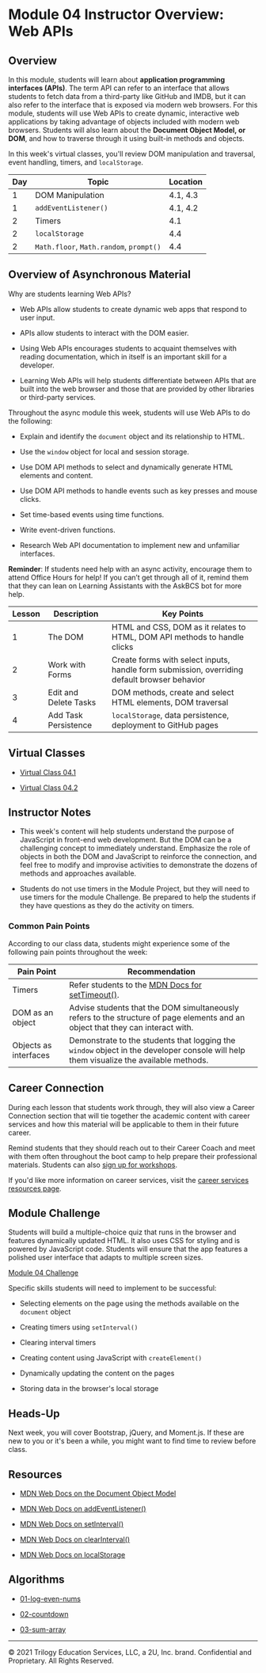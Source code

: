 # Module 04 Instructor Overview: Web APIs

## Overview

In this module, students will learn about **application programming interfaces (APIs)**. The term API can refer to an interface that allows students to fetch data from a third-party like GitHub and IMDB, but it can also refer to the interface that is exposed via modern web browsers. For this module, students will use Web APIs to create dynamic, interactive web applications by taking advantage of objects included with modern web browsers. Students will also learn about the **Document Object Model, or DOM**, and how to traverse through it using built-in methods and objects.

In this week's virtual classes, you'll review DOM manipulation and traversal, event handling, timers, and `localStorage`.

| Day | Topic                                   | Location |
| --- | --------------------------------------- | -------- |
| 1   | DOM Manipulation                        | 4.1, 4.3 |
| 1   | `addEventListener()`                    | 4.1, 4.2 |
| 2   | Timers                                  | 4.1      |
| 2   | `localStorage`                          | 4.4      |
| 2   | `Math.floor`, `Math.random`, `prompt()` | 4.4      |

## Overview of Asynchronous Material

Why are students learning Web APIs?

* Web APIs allow students to create dynamic web apps that respond to user input.

* APIs allow students to interact with the DOM easier.

* Using Web APIs encourages students to acquaint themselves with reading documentation, which in itself is an important skill for a developer.

* Learning Web APIs will help students differentiate between APIs that are built into the web browser and those that are provided by other libraries or third-party services.

Throughout the async module this week, students will use Web APIs to do the following:

* Explain and identify the `document` object and its relationship to HTML.

* Use the `window` object for local and session storage.

* Use DOM API methods to select and dynamically generate HTML elements and content.

* Use DOM API methods to handle events such as key presses and mouse clicks.

* Set time-based events using time functions.

* Write event-driven functions.

* Research Web API documentation to implement new and unfamiliar interfaces.

**Reminder**: If students need help with an async activity, encourage them to attend Office Hours for help! If you can’t get through all of it, remind them that they can lean on Learning Assistants with the AskBCS bot for more help.

| Lesson | Description           | Key Points                                                                                   |
| ------ | --------------------- | -------------------------------------------------------------------------------------------- |
| 1      | The DOM               | HTML and CSS, DOM as it relates to HTML, DOM API methods to handle clicks                    |
| 2      | Work with Forms       | Create forms with select inputs, handle form submission, overriding default browser behavior |
| 3      | Edit and Delete Tasks | DOM methods, create and select HTML elements, DOM traversal                                  |
| 4      | Add Task Persistence  | `localStorage`, data persistence, deployment to GitHub pages                                 |

## Virtual Classes

* [Virtual Class 04.1](./04.1-REQUIRED.md)

* [Virtual Class 04.2](./04.2-REQUIRED.md)

## Instructor Notes

* This week's content will help students understand the purpose of JavaScript in front-end web development. But the DOM can be a challenging concept to immediately understand. Emphasize the role of objects in both the DOM and JavaScript to reinforce the connection, and feel free to modify and improvise activities to demonstrate the dozens of methods and approaches available.

* Students do not use timers in the Module Project, but they will need to use timers for the module Challenge. Be prepared to help the students if they have questions as they do the activity on timers.

### Common Pain Points

According to our class data, students might experience some of the following pain points throughout the week:

| Pain Point            | Recommendation                                                                                                                              |
| --------------------- | ------------------------------------------------------------------------------------------------------------------------------------------- |
| Timers                | Refer students to the [MDN Docs for setTimeout()](https://developer.mozilla.org/en-US/docs/Web/API/WindowOrWorkerGlobalScope/setTimeout). |
| DOM as an object      | Advise students that the DOM simultaneously refers to the structure of page elements and an object that they can interact with.             |
| Objects as interfaces | Demonstrate to the students that logging the `window` object in the developer console will help them visualize the available methods.       |

## Career Connection

During each lesson that students work through, they will also view a Career Connection section that will tie together the academic content with career services and how this material will be applicable to them in their future career.

Remind students that they should reach out to their Career Coach and meet with them often throughout the boot camp to help prepare their professional materials. Students can also [sign up for workshops](https://careerservicesonlineevents.splashthat.com/).

If you'd like more information on career services, visit the [career services resources page](https://careernetwork.2u.com//).

## Module Challenge

Students will build a multiple-choice quiz that runs in the browser and features dynamically updated HTML. It also uses CSS for styling and is powered by JavaScript code. Students will ensure that the app features a polished user interface that adapts to multiple screen sizes.

[Module 04 Challenge](../../01-Class-Content/04-Web-APIs/02-Challenge/README.md)

Specific skills students will need to implement to be successful:

* Selecting elements on the page using the methods available on the `document` object

* Creating timers using `setInterval()`

* Clearing interval timers

* Creating content using JavaScript with `createElement()`

* Dynamically updating the content on the pages

* Storing data in the browser's local storage

## Heads-Up

Next week, you will cover Bootstrap, jQuery, and Moment.js. If these are new to you or it's been a while, you might want to find time to review before class.

## Resources

* [MDN Web Docs on the Document Object Model](https://developer.mozilla.org/en-US/docs/Web/API/Document_Object_Model)

* [MDN Web Docs on addEventListener()](https://developer.mozilla.org/en-US/docs/Web/API/EventTarget/addEventListener)

* [MDN Web Docs on setInterval()](https://developer.mozilla.org/en-US/docs/Web/API/WindowOrWorkerGlobalScope/setInterval)

* [MDN Web Docs on clearInterval()](https://developer.mozilla.org/en-US/docs/Web/API/WindowOrWorkerGlobalScope/clearInterval)

* [MDN Web Docs on localStorage](https://developer.mozilla.org/en-US/docs/Web/API/Window/localStorage)

## Algorithms

* [01-log-even-nums](../../01-Class-Content/04-Web-APIs/03-Algorithms/01-log-even-nums)

* [02-countdown](../../01-Class-Content/04-Web-APIs/03-Algorithms/02-countdown)

* [03-sum-array](../../01-Class-Content/04-Web-APIs/03-Algorithms/03-sum-array)

---
© 2021 Trilogy Education Services, LLC, a 2U, Inc. brand. Confidential and Proprietary. All Rights Reserved.
